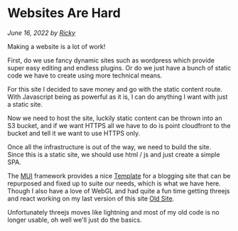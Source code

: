 # Websites Are Hard

_June 16, 2022 by [Ricky](/)_

Making a website is a lot of work!

First, do we use fancy dynamic sites such as wordpress which provide super easy editing and endless plugins.
Or do we just have a bunch of static code we have to create using more technical means.

For this site I decided to save money and go with the static content route.  
With Javascript being as powerful as it is, I can do anything I want with just a static site.

Now we need to host the site, luckily static content can be thrown into an S3 bucket, and if we want HTTPS all we have to do is point cloudfront to the bucket and tell it we want to use HTTPS only.

Once all the infrastructure is out of the way, we need to build the site.  
Since this is a static site, we should use html / js and just create a simple SPA.

The [MUI](https://mui.com/) framework provides a nice [Template](https://mui.com/material-ui/getting-started/templates/) for a blogging site that can be repurposed and fixed up to suite our needs, which is what we have here.
Though I also have a love of WebGL and had quite a fun time getting threejs and react working on my last version of this site [Old Site](https://www.serdalis.com/oldsite/index.html).

Unfortunately threejs moves like lightning and most of my old code is no longer usable, oh well we'll just do the basics.
